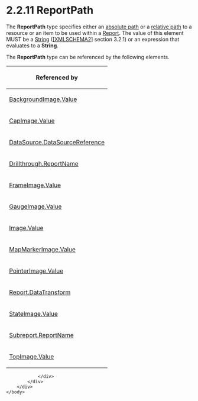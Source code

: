 <html dir="LTR" xmlns:mshelp="http://msdn.microsoft.com/mshelp" xmlns:ddue="http://ddue.schemas.microsoft.com/authoring/2003/5" xmlns:xlink="http://www.w3.org/1999/xlink" xmlns:tool="http://www.microsoft.com/tooltip">
    <head>
        <meta http-equiv="Content-Type" content="text/html; CHARSET=utf-8"></meta>
        <meta name="save" content="history"></meta>
        <title>2.2.11 ReportPath</title>
        <xml>
            <mshelp:toctitle title="2.2.11 ReportPath"></mshelp:toctitle>
            <mshelp:rltitle title="[MS-RDL]: ReportPath"></mshelp:rltitle>
            <mshelp:keyword index="A" term="0e8ab873-6565-45f0-a61f-2d7da8e1ff74"></mshelp:keyword>
            <mshelp:attr name="DCSext.ContentType" value="open specification"></mshelp:attr>
            <mshelp:attr name="AssetID" value="0e8ab873-6565-45f0-a61f-2d7da8e1ff74"></mshelp:attr>
            <mshelp:attr name="TopicType" value="kbRef"></mshelp:attr>
            <mshelp:attr name="DCSext.Title" value="[MS-RDL]: ReportPath" />
        </xml>
    </head>
    <body>
        <div id="header">
            <h1 class="heading">2.2.11 ReportPath</h1>
        </div>
        <div id="mainSection">
            <div id="mainBody">
                <div id="allHistory" class="saveHistory"></div>
                <div id="sectionSection0" class="section" name="collapseableSection">
                    

<p>The <b>ReportPath</b> type specifies either an <a href="b2482b3f-74ab-4ca8-a9e5-c07955011743.htm#gt_e2edaf4f-a7f6-463e-9fe5-9b8bd3ce83c6">absolute path</a> or a <a href="b2482b3f-74ab-4ca8-a9e5-c07955011743.htm#gt_f0a8c9c7-1368-4989-addb-4792c3206387">relative path</a> to a resource
or an item to be used within a <a href="6bbaafec-020b-406c-b4e7-5e4318b616cb.htm">Report</a>. The value of this
element MUST be a <a href="1ed81ef3-a683-45e3-aaad-bd2bbe71bc3d.htm">String</a>
(<a href="https://go.microsoft.com/fwlink/?LinkId=90610">[XMLSCHEMA2]</a>
section 3.2.1) or an expression that evaluates to a <b>String</b>.</p>

<p>The <b>ReportPath</b> type can be referenced by the
following elements.</p>

<table>
 <thead>
  <tr>
   <th>
   <p>Referenced by</p>
   </th>
  </tr>
 </thead>
 <tr>
  <td>
  <p><a href="8926ed7d-1071-4e38-a0c0-3cbfa65870cf.htm">BackgroundImage.Value</a></p>
  </td>
 </tr>
 <tr>
  <td>
  <p><a href="b30bbb26-52ba-42b5-a639-11728f5c9e30.htm">CapImage.Value</a></p>
  </td>
 </tr>
 <tr>
  <td>
  <p><a href="d8f6528a-e950-44ab-9d7f-1536bd5c2497.htm">DataSource.DataSourceReference</a></p>
  </td>
 </tr>
 <tr>
  <td>
  <p><a href="91e90345-dbae-414e-8ca0-c0e7b12cce60.htm">Drillthrough.ReportName</a></p>
  </td>
 </tr>
 <tr>
  <td>
  <p><a href="c3fa2019-f121-4a66-bb6a-c0c6ad4943cb.htm">FrameImage.Value</a></p>
  </td>
 </tr>
 <tr>
  <td>
  <p><a href="780d735b-3718-4128-883a-1f95ad00e764.htm">GaugeImage.Value</a></p>
  </td>
 </tr>
 <tr>
  <td>
  <p><a href="e63f7ec4-2bc8-456a-afc9-60570f34da60.htm">Image.Value</a></p>
  </td>
 </tr>
 <tr>
  <td>
  <p><a href="8329ca03-2ea4-4088-a1ea-2d9f42ba3cbe.htm">MapMarkerImage.Value</a></p>
  </td>
 </tr>
 <tr>
  <td>
  <p><a href="8c17c3e6-db6f-4ee1-bf8d-ac00cd7185db.htm">PointerImage.Value</a></p>
  </td>
 </tr>
 <tr>
  <td>
  <p><a href="2a2c1d17-e1bf-448e-91bd-590de8f13e89.htm">Report.DataTransform</a></p>
  </td>
 </tr>
 <tr>
  <td>
  <p><a href="2731835e-c703-4c93-ba25-c7a19260b05c.htm">StateImage.Value</a></p>
  </td>
 </tr>
 <tr>
  <td>
  <p><a href="33862fbd-d3bd-4356-bf2d-01126ae0b447.htm">Subreport.ReportName</a></p>
  </td>
 </tr>
 <tr>
  <td>
  <p><a href="10b54ae6-2ff0-4bd9-9106-a6f60f6c1df1.htm">TopImage.Value</a></p>
  </td>
 </tr>
</table>

<p> </p>


                </div>
            </div>
        </div>
    </body>
</html>